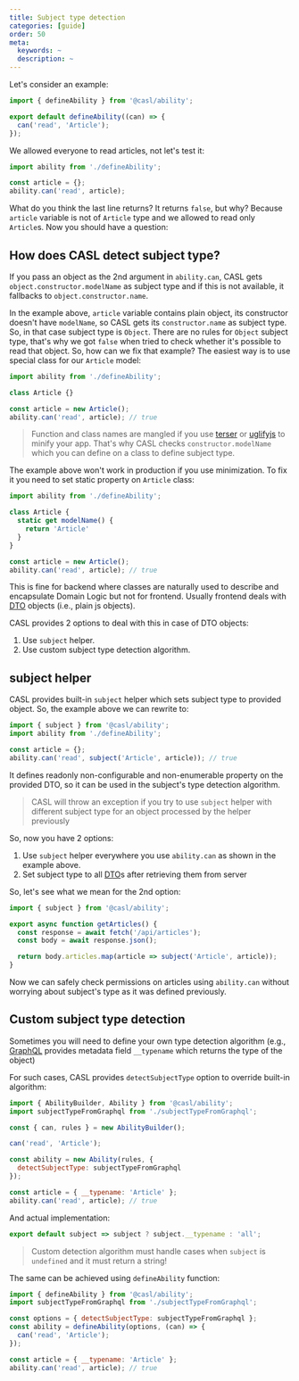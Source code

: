 ```yaml
---
title: Subject type detection
categories: [guide]
order: 50
meta:
  keywords: ~
  description: ~
---
```


Let's consider an example:

```js @{data-filename="defineAbility.js"}
import { defineAbility } from '@casl/ability';

export default defineAbility((can) => {
  can('read', 'Article');
});
```

We allowed everyone to read articles, not let's test it:

```js
import ability from './defineAbility';

const article = {};
ability.can('read', article);
```

What do you think the last line returns? It returns `false`, but why? Because `article` variable is not of `Article` type and we allowed to read only `Article`s. Now you should have a question:

## How does CASL detect subject type?

If you pass an object as the 2nd argument in `ability.can`, CASL gets `object.constructor.modelName` as subject type and if this is not available, it fallbacks to `object.constructor.name`.

In the example above, `article` variable contains plain object, its constructor doesn't have `modelName`, so CASL gets its `constructor.name` as subject type. So, in that case subject type is `Object`. There are no rules for `Object` subject type, that's why we got `false` when tried to check whether it's possible to read that object. So, how can we fix that example? The easiest way is to use special class for our `Article` model:

```js
import ability from './defineAbility';

class Article {}

const article = new Article();
ability.can('read', article); // true
```

> Function and class names are mangled if you use [terser] or [uglifyjs] to minify your app. That's why CASL checks `constructor.modelName` which you can define on a class to define subject type.

[terser]: https://terser.org/
[uglifyjs]: http://lisperator.net/uglifyjs/

The example above won't work in production if you use minimization. To fix it you need to set static property on `Article` class:

```js
import ability from './defineAbility';

class Article {
  static get modelName() {
    return 'Article'
  }
}

const article = new Article();
ability.can('read', article); // true
```

This is fine for backend where classes are naturally used to describe and encapsulate Domain Logic but not for frontend. Usually frontend deals with [DTO] objects (i.e., plain js objects).

[DTO]: https://en.wikipedia.org/wiki/Data_transfer_object

CASL provides 2 options to deal with this in case of DTO objects:

1. Use `subject` helper.
2. Use custom subject type detection algorithm.

## subject helper

CASL provides built-in `subject` helper which sets subject type to provided object. So, the example above we can rewrite to:

```js
import { subject } from '@casl/ability';
import ability from './defineAbility';

const article = {};
ability.can('read', subject('Article', article)); // true
```

It defines readonly non-configurable and non-enumerable property on the provided DTO, so it can be used in the subject's type detection algorithm.

> CASL will throw an exception if you try to use `subject` helper with different subject type for an object processed by the helper previously

So, now you have 2 options:

1. Use `subject` helper everywhere you use `ability.can` as shown in the example above.
2. Set subject type to all [DTO]s after retrieving them from server

So, let's see what we mean for the 2nd option:

```js
import { subject } from '@casl/ability';

export async function getArticles() {
  const response = await fetch('/api/articles');
  const body = await response.json();

  return body.articles.map(article => subject('Article', article));
}
```

Now we can safely check permissions on articles using `ability.can` without worrying about subject's type as it was defined previously.

## Custom subject type detection

Sometimes you will need to define your own type detection algorithm (e.g., [GraphQL] provides metadata field `__typename` which returns the type of the object)

[GraphQL]: https://graphql.org/

For such cases, CASL provides `detectSubjectType` option to override built-in algorithm:

```js
import { AbilityBuilder, Ability } from '@casl/ability';
import subjectTypeFromGraphql from './subjectTypeFromGraphql';

const { can, rules } = new AbilityBuilder();

can('read', 'Article');

const ability = new Ability(rules, {
  detectSubjectType: subjectTypeFromGraphql
});

const article = { __typename: 'Article' };
ability.can('read', article); // true
```

And actual implementation:

```js @{data-filename="subjectTypeFromGraphql.js"}
export default subject => subject ? subject.__typename : 'all';
```

> Custom detection algorithm must handle cases when `subject` is `undefined` and it must return a string!

The same can be achieved using `defineAbility` function:

```js
import { defineAbility } from '@casl/ability';
import subjectTypeFromGraphql from './subjectTypeFromGraphql';

const options = { detectSubjectType: subjectTypeFromGraphql };
const ability = defineAbility(options, (can) => {
  can('read', 'Article');
});

const article = { __typename: 'Article' };
ability.can('read', article); // true
```